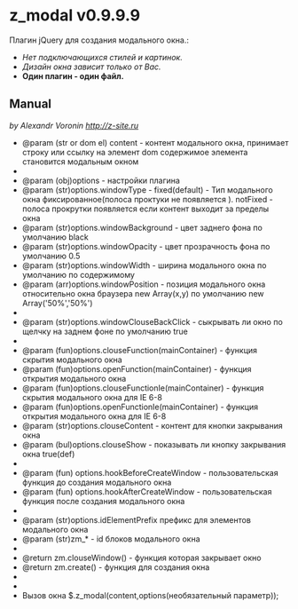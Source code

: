 z_modal v0.9.9.9
=======

Плагин jQuery для создания модального окна.:

  
  * *Нет подключающихся стилей и картинок.*
  * *Дизайн окна зависит только от Вас.*
  * **Один плагин - один файл.**
  

  Manual
  --------
   *by Alexandr Voronin http://z-site.ru*
  
  
  * @param (str or dom el) content - контент модального окна, принимает строку или ссылку на элемент dom содержимое элемента становится модальным окном
  * 
  * @param (obj)options - настройки плагина
  * @param (str)options.windowType  - fixed(default) - Тип модального окна фиксированное(полоса проктуки не появляется ). notFixed - полоса прокрутки появляется если контент выходит за пределы окна
  * @param (str)options.windowBackground  - цвет заднего фона по умолчанию black
  * @param (str)options.windowOpacity  - цвет прозрачность фона по умолчанию 0.5
  * @param (str)options.windowWidth  - ширина модального окна по умолчанию по содержимому
  * @param (arr)options.windowPosition  - позиция модального окна относительно окна браузера new Array(x,y) по умолчанию new Array('50%','50%')
  * 
  * @param (str)options.windowClouseBackClick  - сыкрывать ли окно по щелчку на заднем фоне по умолчанию true
  * 
  * @param (fun)options.clouseFunction(mainContainer) - функция скрытия модального окна
  * @param (fun)options.openFunction(mainContainer) - функция открытия модального окна  
  * @param (fun)options.clouseFunctionIe(mainContainer) - функция скрытия модального окна для IE 6-8
  * @param (fun)options.openFunctionIe(mainContainer) - функция открытия модального окна  для IE 6-8
  * @param (str)options.clouseContent - контент для кнопки закрывания окна
  * @param (bul)options.clouseShow - показывать ли кнопку закрывания окна true(def)
  * 
  * @param (fun) options.hookBeforeCreateWindow - пользовательская функция до создания модального окна
  * @param (fun) options.hookAfterCreateWindow - пользовательская функция после создания модального окна
  * 
  * @param (str)options.idElementPrefix префикс для элементов модального окна
  * @param (str)zm_* - id блоков модального окна
  *
  * @return zm.clouseWindow() - функция которая закрывает окно
  * @return zm.create() - функция для создания окна
  *
  *
  * Вызов окна $.z_modal(content,options(необязательный параметр));
